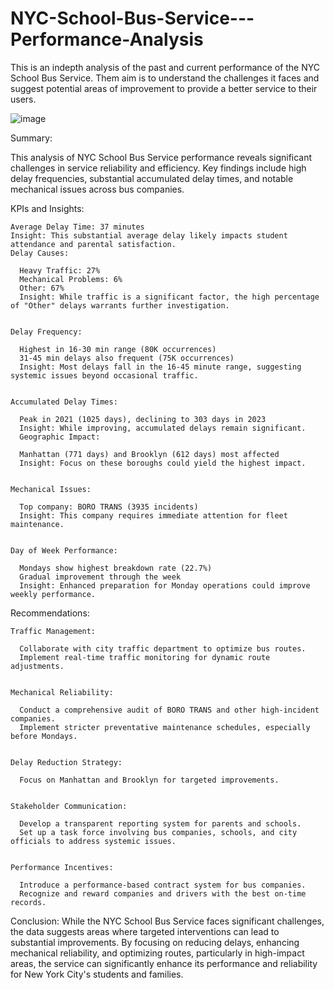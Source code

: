 # NYC-School-Bus-Service---Performance-Analysis
This is an indepth analysis of the past and current performance of the NYC School Bus Service. Them aim is to understand the challenges it faces and  suggest potential areas of improvement to provide a better service to their users.

![image](https://github.com/csiAI/NYC-School-Bus-Service---Performance-Analysis/assets/113176347/5ba0eddb-59f4-4b57-9013-d8c2ad68afab)

Summary:

This analysis of NYC School Bus Service performance reveals significant challenges in service reliability and efficiency. Key findings include high delay frequencies, substantial accumulated delay times, and notable mechanical issues across bus companies. 

KPIs and Insights:

    Average Delay Time: 37 minutes
    Insight: This substantial average delay likely impacts student attendance and parental satisfaction.
    Delay Causes:

      Heavy Traffic: 27%
      Mechanical Problems: 6%
      Other: 67%
      Insight: While traffic is a significant factor, the high percentage of "Other" delays warrants further investigation.


    Delay Frequency:

      Highest in 16-30 min range (80K occurrences)
      31-45 min delays also frequent (75K occurrences)
      Insight: Most delays fall in the 16-45 minute range, suggesting systemic issues beyond occasional traffic.


    Accumulated Delay Times:
    
      Peak in 2021 (1025 days), declining to 303 days in 2023
      Insight: While improving, accumulated delays remain significant.
      Geographic Impact:

      Manhattan (771 days) and Brooklyn (612 days) most affected
      Insight: Focus on these boroughs could yield the highest impact.


    Mechanical Issues:

      Top company: BORO TRANS (3935 incidents)
      Insight: This company requires immediate attention for fleet maintenance.


    Day of Week Performance:

      Mondays show highest breakdown rate (22.7%)
      Gradual improvement through the week
      Insight: Enhanced preparation for Monday operations could improve weekly performance.



Recommendations:

    Traffic Management:

      Collaborate with city traffic department to optimize bus routes.
      Implement real-time traffic monitoring for dynamic route adjustments.


    Mechanical Reliability:

      Conduct a comprehensive audit of BORO TRANS and other high-incident companies.
      Implement stricter preventative maintenance schedules, especially before Mondays.


    Delay Reduction Strategy:

      Focus on Manhattan and Brooklyn for targeted improvements.
      

    Stakeholder Communication:

      Develop a transparent reporting system for parents and schools.
      Set up a task force involving bus companies, schools, and city officials to address systemic issues.


    Performance Incentives:

      Introduce a performance-based contract system for bus companies.
      Recognize and reward companies and drivers with the best on-time records.



Conclusion:
While the NYC School Bus Service faces significant challenges, the data suggests areas where targeted interventions can lead to substantial improvements. By focusing on reducing delays, enhancing mechanical reliability, and optimizing routes, particularly in high-impact areas, the service can significantly enhance its performance and reliability for New York City's students and families.
